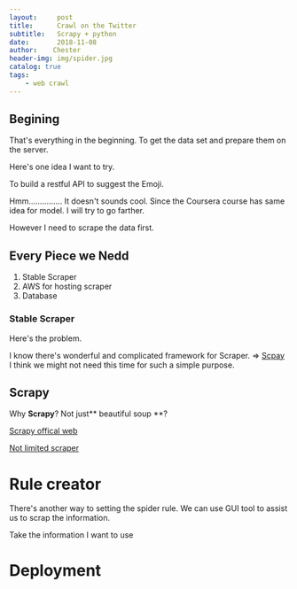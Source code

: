 ```yaml
---
layout:     post
title:      Crawl on the Twitter
subtitle:   Scrapy + python
date:       2018-11-08
author:    Chester
header-img: img/spider.jpg
catalog: true
tags:
    - web crawl
---
```


## Begining

That's everything in the beginning. To get the data set and prepare them on the server.

Here's one idea I want to try. 

To build a restful API to suggest the Emoji.

Hmm............... It doesn't sounds cool. Since the Coursera course has same idea for model. I will try to go farther. 

However I need to scrape the data first.

## Every Piece we Nedd
1. Stable Scraper
2. AWS for hosting scraper
3. Database


### Stable Scraper
Here's the problem. 

I know there's wonderful and complicated framework for Scraper. => [Scpay]((https://scrapy.org/))
I think we might not need this time for such a simple purpose.



## Scrapy
Why **Scrapy**? Not just** beautiful soup **?



[Scrapy offical web](https://scrapy.org/)

[Not limited scraper](https://github.com/kennethreitz/twitter-scraper)


# Rule creator
There's another way to setting the spider rule. We can use GUI tool to assist us to scrap the information. 

Take the information I want to use 

# Deployment




<!--stackedit_data:
eyJoaXN0b3J5IjpbLTE4MDA2Njk2Miw5MDMwODE2NzMsLTM4Mj
c0MDk1NiwtMjA4NzQwNzg4MSwtMzgyNzQwOTU2XX0=
-->